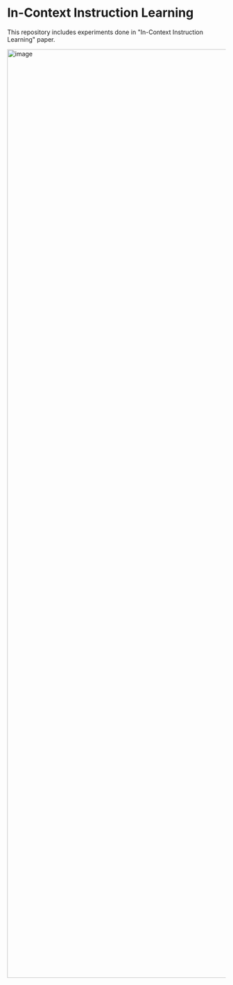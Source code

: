 # In-Context Instruction Learning

This repository includes experiments done in "In-Context Instruction Learning" paper.


<img width="2136" alt="image" src="https://user-images.githubusercontent.com/50025266/221876653-9af07426-0bba-45c1-ad49-0b18508f784a.png">
